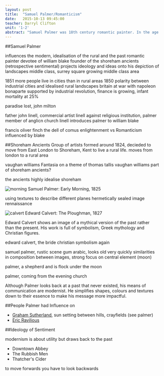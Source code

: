 ```yaml
---
layout: post
title:  "Samuel Palmer/Romanticism"
date:   2015-10-13 09:45:00
teacher: Darryl Clifton
unit: '1-2'
abstract: "Samuel Palmer was 18th century romantic painter. In the age of industrial revolution, he and the Shoreham Ancients looked back at their highly idealised version of past, rural life. However their simplified visual language influenced modernist artists."
---
```


##Samuel Palmer

influences the modern, idealisation of the rural and the past
romantic painter
devotee of william blake
founder of the shoreham ancients (retrospective sentimental)
projects ideology and ideas onto his depiction of landscapes
middle class, surrey square growing middle class area

1851 more people live in cities than in rural areas
1850 polarity between industrial cities and idealised rural landscapes
britain at war with napoleon bonaparte supported by industrial revolution, finance is growing, infant mortality at 25%

paradise lost, john milton

father john linell, commercial artist
linell against religious institution, palmer member of anglicn church
linell introduces palmer to william blake

francis oliver finch
the dell of comus
enlightenment vs Romanticism
influenced by blake

##Shoreham Ancients
Group of artists formed around 1824, decieded to move from East London to Shoreham, Kent to live a rural life.
moves from london to a rural area

vaughan williams Fantasia on a theme of thomas tallis
vaughan williams part of shoreham ancients?

the ancients highly idealise shoreham

![morning](https://upload.wikimedia.org/wikipedia/commons/9/99/Samuel_Palmer_-_Early_Morning_-_WGA16952.jpg)
Samuel Palmer: Early Morning, 1825

using textures to describe different planes
hermetically sealed image rennaissance

![calvert](https://upload.wikimedia.org/wikipedia/commons/thumb/4/4b/Edward_Calvert_-_The_Ploughman_-_Google_Art_Project.jpg/800px-Edward_Calvert_-_The_Ploughman_-_Google_Art_Project.jpg)
Edward Calvert: The Ploughman, 1827

Edward Calvert shows an image of a mythical version of the past rather than the present. His work is full of symbolism, Greek mythology and Christian figures.

edward calvert, the bride
christian symbolism again

samuel palmer, rustic scene
gum arabic, looks old very quickly
similarities in composition between images, strong focus on central element (moon)

palmer, a shepherd and is flock under the moon

palmer, coming from the evening church

Although Palmer looks back at a past that never existed, his means of communication are modernist. He simplifies shapes, colours and textures down to their essence to make his message more impactful.

##People Palmer had Influence on
- [Graham Sutherland](https://en.wikipedia.org/wiki/Graham_Sutherland), sun setting between hills, crayfields (see palmer)
- [Eric Ravilious](https://en.wikipedia.org/wiki/Eric_Ravilious)

##Ideology of Sentiment

modernism is about utility but draws back to the past

- Downtown Abbey
- The Rubbish Men
- Thatcher's Cider

to move forwards you have to look backwards
